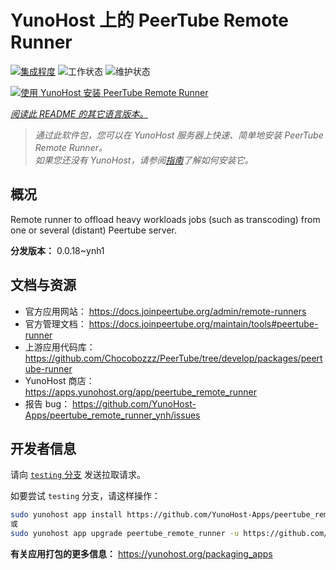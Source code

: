 <!--
注意：此 README 由 <https://github.com/YunoHost/apps/tree/master/tools/readme_generator> 自动生成
请勿手动编辑。
-->

# YunoHost 上的 PeerTube Remote Runner

[![集成程度](https://dash.yunohost.org/integration/peertube_remote_runner.svg)](https://ci-apps.yunohost.org/ci/apps/peertube_remote_runner/) ![工作状态](https://ci-apps.yunohost.org/ci/badges/peertube_remote_runner.status.svg) ![维护状态](https://ci-apps.yunohost.org/ci/badges/peertube_remote_runner.maintain.svg)

[![使用 YunoHost 安装 PeerTube Remote Runner](https://install-app.yunohost.org/install-with-yunohost.svg)](https://install-app.yunohost.org/?app=peertube_remote_runner)

*[阅读此 README 的其它语言版本。](./ALL_README.md)*

> *通过此软件包，您可以在 YunoHost 服务器上快速、简单地安装 PeerTube Remote Runner。*  
> *如果您还没有 YunoHost，请参阅[指南](https://yunohost.org/install)了解如何安装它。*

## 概况

Remote runner to offload heavy workloads jobs (such as transcoding) from one or several (distant) Peertube server.


**分发版本：** 0.0.18~ynh1
## 文档与资源

- 官方应用网站： <https://docs.joinpeertube.org/admin/remote-runners>
- 官方管理文档： <https://docs.joinpeertube.org/maintain/tools#peertube-runner>
- 上游应用代码库： <https://github.com/Chocobozzz/PeerTube/tree/develop/packages/peertube-runner>
- YunoHost 商店： <https://apps.yunohost.org/app/peertube_remote_runner>
- 报告 bug： <https://github.com/YunoHost-Apps/peertube_remote_runner_ynh/issues>

## 开发者信息

请向 [`testing` 分支](https://github.com/YunoHost-Apps/peertube_remote_runner_ynh/tree/testing) 发送拉取请求。

如要尝试 `testing` 分支，请这样操作：

```bash
sudo yunohost app install https://github.com/YunoHost-Apps/peertube_remote_runner_ynh/tree/testing --debug
或
sudo yunohost app upgrade peertube_remote_runner -u https://github.com/YunoHost-Apps/peertube_remote_runner_ynh/tree/testing --debug
```

**有关应用打包的更多信息：** <https://yunohost.org/packaging_apps>
